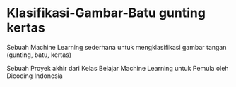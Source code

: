 # Klasifikasi-Gambar-Batu gunting kertas

Sebuah Machine Learning sederhana untuk mengklasifikasi gambar tangan (gunting, batu, kertas)


Sebuah Proyek akhir dari Kelas Belajar Machine Learning untuk Pemula oleh Dicoding Indonesia
